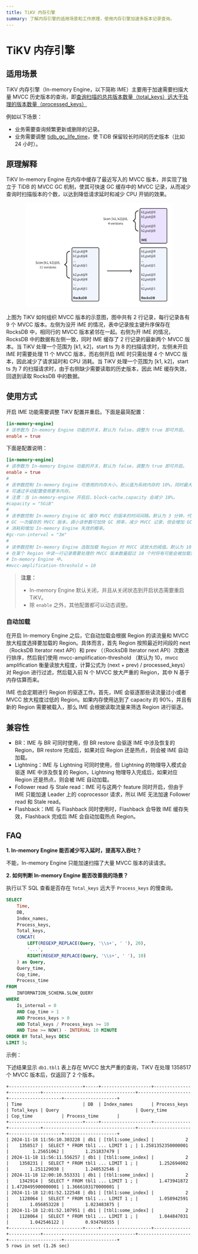 ```yaml
---
title: TiKV 内存引擎
summary: 了解内存引擎的适用场景和工作原理，使用内存引擎加速多版本记录查询。
---
```


# TiKV 内存引擎

## 适用场景

TiKV 内存引擎（In-memory Engine，以下简称 IME）主要用于加速需要扫描大量 MVCC 历史版本的查询，即[查询扫描的总共版本数量（total_keys）远大于处理的版本数量（processed_keys）](/analyze-slow-queries.md#过期-key-多)

例如以下场景：

- 业务需要查询频繁更新或删除的记录。
- 业务需要调整 [tidb_gc_life_time](/garbage-collection-configuration.md#GC-配置)，使 TiDB 保留较长时间的历史版本（比如 24 小时）。

## 原理解释

TiKV In-memory Engine 在内存中缓存了最近写入的 MVCC 版本，并实现了独立于 TiDB 的 MVCC GC 机制，使其可快速 GC 缓存中的 MVCC 记录，从而减少查询时扫描版本的个数，以达到降低请求延时和减少 CPU 开销的效果。

<div style="text-align: center;"><img src="./media/tikv-ime-data-organization.png" alt="IME 通过缓存近期的版本以减少 CPU 开销" width="400" /></div>

上图为 TiKV 如何组织 MVCC 版本的示意图，图中共有 2 行记录，每行记录各有 9 个 MVCC 版本。左侧为没开 IME 的情况，表中记录按主键升序保存在 RocksDB 中，相同行的 MVCC 版本紧邻在一起。右侧为开 IME 的情况，RocksDB 中的数据有左侧一致，同时 IME 缓存了 2 行记录的最新两个 MVCC 版本。当 TiKV 处理一个范围为 [k1, k2]，start ts 为 8 的扫描请求时，左侧未开启 IME 时需要处理 11 个 MVCC 版本，而右侧开启 IME 时只需处理 4 个 MVCC 版本，因此减少了请求延时和 CPU 消耗。当 TiKV 处理一个范围为 [k1, k2]，start ts 为 7 的扫描请求时，由于右侧缺少需要读取的历史版本，因此 IME 缓存失效，回退到读取 RocksDB 中的数据。

## 使用方式

开启 IME 功能需要调整 TiKV 配置并重启。下面是最简配置：

```toml
[in-memory-engine]
# 该参数为 In-memory Engine 功能的开关，默认为 false，调整为 true 即可开启。
enable = true
```

下面是配置说明：

```toml
[in-memory-engine]
# 该参数为 In-memory Engine 功能的开关，默认为 false，调整为 true 即可开启。
enable = true
#
# 该参数控制 In-memory Engine 可使用的内存大小。默认值为系统内存的 10%，同时最大值为 5GB，
# 可通过手动配置使用更多内存。
# 注意：当 in-memory-engine 开启后，block-cache.capacity 会减少 10%。
#capacity = "5GiB"
#
# 该参数控制 In-memory Engine GC 缓存 MVCC 的版本的时间间隔。默认为 3 分钟，代表每 3 分钟
# GC 一次缓存的 MVCC 版本。调小该参数可加快 GC 频率，减少 MVCC 记录，但会增加 GC CPU 的
# 消耗和增加 In-memory Engine 失效的概率。
#gc-run-interval = "3m"
#
# 该参数控制 In-memory Engine 选取加载 Region 时 MVCC 读放大的阈值。默认为 10，代表
# 在某个 Region 中读一行记录需要处理的 MVCC 版本数量超过 10 个时将有可能会被加载到
# In-memory Engine 中。
#mvcc-amplification-threshold = 10
```

> **注意：**
>
> + In-memory Engine 默认关闭，并且从关闭状态到开启状态需要重启 TiKV。
> + 除 `enable` 之外，其他配置都可以动态调整。

### 自动加载

在开启 In-memory Engine 之后，它自动加载会根据 Region 的读流量和 MVCC 放大程度选择要加载的 Region。具体而言，首先 Region 按照最近时间段的 next （RocksDB Iterator next API）和 prev （（RocksDB Iterator next API）次数进行排序，然后我们使用 mvcc-amplification-threshold （默认为 10，mvcc amplification 衡量读放大程度，计算公式为 (next + prev) / processed_keys）对 Region 进行过滤，然后载入前 N 个 MVCC 放大严重的 Region，其中 N 基于内存估算而来。

IME 也会定期进行 Region 的驱逐工作。首先，IME 会驱逐那些读流量过小或者 MVCC 放大程度过低的 Region。如果内存使用达到了 capacity 的 90%，并且有新的 Region 需要被载入，那么 IME 会根据读取流量来筛选 Region 进行驱逐。

## 兼容性

+ BR：IME 与 BR 可同时使用，但 BR restore 会驱逐 IME 中涉及恢复的 Region，BR restore 完成后，如果对应 Region 还是热点，则会被 IME 自动加载。
+ Lightning：IME 与 Lightning 可同时使用，但 Lightning 的物理导入模式会驱逐 IME 中涉及恢复的 Region，Lightning 物理导入完成后，如果对应 Region 还是热点，则会被 IME 自动加载。
+ Follower read 与 Stale read：IME 可与这两个 feature 同时开启，但由于 IME 只能加速 Leader 上的 coprocessor 请求，所以 IME 无法加速 Follower read 和 Stale read。
+ Flashback：IME 与 Flashback 同时使用时，Flashback 会导致 IME 缓存失效，Flashback 完成后 IME 会自动加载热点 Region。

## FAQ

**1. In-memory Engine 能否减少写入延时，提高写入吞吐？**

不能，In-memory Engine 只能加速扫描了大量 MVCC 版本的读请求。

**2. 如何判断 In-memory Engine 能否改善我的场景？**

执行以下 SQL 查看是否存在 `Total_keys` 远大于 `Process_keys` 的慢查询。

```sql
SELECT
    Time,
    DB,
    Index_names,
    Process_keys,
    Total_keys,
    CONCAT(
        LEFT(REGEXP_REPLACE(Query, '\\s+', ' '), 20),
        '...',
        RIGHT(REGEXP_REPLACE(Query, '\\s+', ' '), 10)
    ) as Query,
    Query_time,
    Cop_time,
    Process_time
FROM
    INFORMATION_SCHEMA.SLOW_QUERY
WHERE
    Is_internal = 0
    AND Cop_time > 1
    AND Process_keys > 0
    AND Total_keys / Process_keys >= 10
    AND Time >= NOW() - INTERVAL 10 MINUTE
ORDER BY Total_keys DESC
LIMIT 5;
```

示例：

下述结果显示 `db1.tbl1` 表上存在 MVCC 放大严重的查询，TiKV 在处理 1358517 个 MVCC 版本后，仅返回了 2 个版本。

```
+----------------------------+-----+-------------------+--------------+------------+-----------------------------------+--------------------+--------------------+--------------------+
| Time                       | DB  | Index_names       | Process_keys | Total_keys | Query                             | Query_time         | Cop_time           | Process_time       |
+----------------------------+-----+-------------------+--------------+------------+-----------------------------------+--------------------+--------------------+--------------------+
| 2024-11-18 11:56:10.303228 | db1 | [tbl1:some_index] |            2 |    1358517 |  SELECT * FROM tbl1 ... LIMIT 1 ; | 1.2581352350000001 |         1.25651062 |        1.251837479 |
| 2024-11-18 11:56:11.556257 | db1 | [tbl1:some_index] |            2 |    1358231 |  SELECT * FROM tbl1 ... LIMIT 1 ; |        1.252694002 |        1.251129038 |        1.240532546 |
| 2024-11-18 12:00:10.553331 | db1 | [tbl1:some_index] |            2 |    1342914 |  SELECT * FROM tbl1 ... LIMIT 1 ; |        1.473941872 | 1.4720495900000001 | 1.3666103170000001 |
| 2024-11-18 12:01:52.122548 | db1 | [tbl1:some_index] |            2 |    1128064 |  SELECT * FROM tbl1 ... LIMIT 1 ; |        1.058942591 |        1.056853228 |        1.023483875 |
| 2024-11-18 12:01:52.107951 | db1 | [tbl1:some_index] |            2 |    1128064 |  SELECT * FROM tbl1 ... LIMIT 1 ; |        1.044847031 |        1.042546122 |        0.934768555 |
+----------------------------+-----+-------------------+--------------+------------+-----------------------------------+--------------------+--------------------+--------------------+
5 rows in set (1.26 sec)
```
